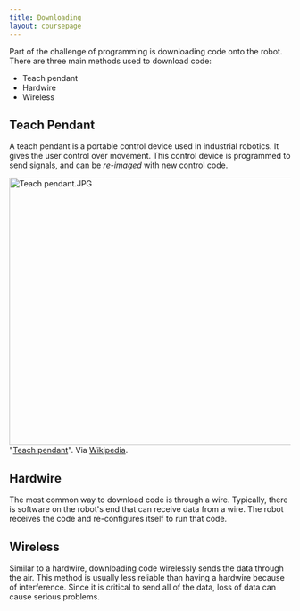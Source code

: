 ```yaml
---
title: Downloading
layout: coursepage
---
```


Part of the challenge of programming is downloading code onto the robot. There are three main methods used to download code:

- Teach pendant
- Hardwire
- Wireless

## Teach Pendant
A teach pendant is a portable control device used in industrial robotics. It gives the user control over movement. This control device is programmed to send signals, and can be *re-imaged* with new control code.

<div class="credited">
<p><a href="http://en.wikipedia.org/wiki/File:Teach_pendant.JPG#mediaviewer/File:Teach_pendant.JPG"><img src="http://upload.wikimedia.org/wikipedia/en/c/c6/Teach_pendant.JPG" alt="Teach pendant.JPG" height="480" width="524"></a><br>"<a href="http://en.wikipedia.org/wiki/File:Teach_pendant.JPG#mediaviewer/File:Teach_pendant.JPG">Teach pendant</a>". Via <a href="//en.wikipedia.org/wiki/">Wikipedia</a>.</p>
</div>

## Hardwire
The most common way to download code is through a wire. Typically, there is software on the robot's end that can receive data from a wire. The robot receives the code and re-configures itself to run that code.

## Wireless
Similar to a hardwire, downloading code wirelessly sends the data through the air. This method is usually less reliable than having a hardwire because of interference. Since it is critical to send all of the data, loss of data can cause serious problems.
